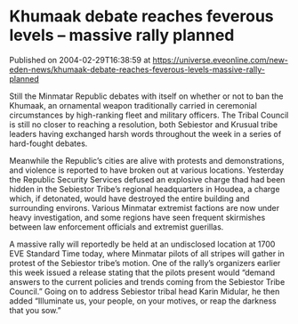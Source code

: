 # Khumaak debate reaches feverous levels – massive rally planned
Published on 2004-02-29T16:38:59 at https://universe.eveonline.com/new-eden-news/khumaak-debate-reaches-feverous-levels-massive-rally-planned

Still the Minmatar Republic debates with itself on whether or not to ban the Khumaak, an ornamental weapon traditionally carried in ceremonial circumstances by high-ranking fleet and military officers. The Tribal Council is still no closer to reaching a resolution, both Sebiestor and Krusual tribe leaders having exchanged harsh words throughout the week in a series of hard-fought debates.  
  
Meanwhile the Republic’s cities are alive with protests and demonstrations, and violence is reported to have broken out at various locations. Yesterday the Republic Security Services defused an explosive charge thad had been hidden in the Sebiestor Tribe’s regional headquarters in Houdea, a charge which, if detonated, would have destroyed the entire building and surrounding environs. Various Minmatar extremist factions are now under heavy investigation, and some regions have seen frequent skirmishes between law enforcement officials and extremist guerillas.   
  
A massive rally will reportedly be held at an undisclosed location at 1700 EVE Standard Time today, where Minmatar pilots of all stripes will gather in protest of the Sebiestor tribe’s motion. One of the rally’s organizers earlier this week issued a release stating that the pilots present would “demand answers to the current policies and trends coming from the Sebiestor Tribe Council.” Going on to address Sebiestor tribal head Karin Midular, he then added “Illuminate us, your people, on your motives, or reap the darkness that you sow.”
